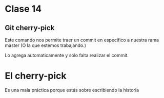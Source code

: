 # Clase 14

## Git cherry-pick 

Este comando nos permite traer un commit en especifico a nuestra rama master (O la que estemos trabajando.)

Lo agrega automaticamente y sólo falta realizar el commit. 

# El cherry-pick 
Es una mala práctica porque estás sobre escribiendo la historia